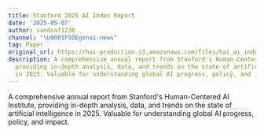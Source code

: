 ```yaml
---
title: Stanford 2025 AI Index Report
date: '2025-05-07'
author: sandraf1230
channel: "\U0001F5DEgenai-news"
tag: Paper
original_url: https://hai-production.s3.amazonaws.com/files/hai_ai_index_report_2025.pdf.
description: A comprehensive annual report from Stanford's Human-Centered AI Institute,
  providing in-depth analysis, data, and trends on the state of artificial intelligence
  in 2025. Valuable for understanding global AI progress, policy, and impact.
---
```


A comprehensive annual report from Stanford's Human-Centered AI Institute, providing in-depth analysis, data, and trends on the state of artificial intelligence in 2025. Valuable for understanding global AI progress, policy, and impact.